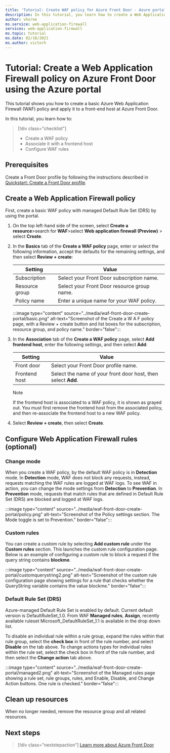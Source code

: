 ```yaml
---
title: 'Tutorial: Create WAF policy for Azure Front Door - Azure portal'
description: In this tutorial, you learn how to create a Web Application Firewall (WAF) policy by using the Azure portal.
author: vhorne
ms.service: web-application-firewall
services: web-application-firewall
ms.topic: tutorial
ms.date: 02/18/2021
ms.author: victorh
---
```


# Tutorial: Create a Web Application Firewall policy on Azure Front Door using the Azure portal

This tutorial shows you how to create a basic Azure Web Application Firewall (WAF) policy and apply it to a front-end host at Azure Front Door.

In this tutorial, you learn how to:

> [!div class="checklist"]
> * Create a WAF policy
> * Associate it with a frontend host
> * Configure WAF rules

## Prerequisites

Create a Front Door profile by following the instructions described in [Quickstart: Create a Front Door profile](../../frontdoor/quickstart-create-front-door.md). 

## Create a Web Application Firewall policy

First, create a basic WAF policy with managed Default Rule Set (DRS) by using the portal. 

1. On the top left-hand side of the screen, select **Create a resource**>search for **WAF**>select **Web application firewall (Preview)** > select **Create**.
2. In the **Basics** tab of the **Create a WAF policy** page, enter or select the following information, accept the defaults for the remaining settings, and then select **Review + create**:

    | Setting                 | Value                                              |
    | ---                     | ---                                                |
    | Subscription            |Select your Front Door subscription name.|
    | Resource group          |Select your Front Door resource group name.|
    | Policy name             |Enter a unique name for your WAF policy.|

   :::image type="content" source="../media/waf-front-door-create-portal/basic.png" alt-text="Screenshot of the Create a W A F policy page, with a Review + create button and list boxes for the subscription, resource group, and policy name." border="false":::

3. In the **Association** tab of the **Create a WAF policy** page, select **Add frontend host**, enter the following settings, and then select **Add**:

    | Setting                 | Value                                              |
    | ---                     | ---                                                |
    | Front door              | Select your Front Door profile name.|
    | Frontend host           | Select the name of your front door host, then select **Add**.|
    
    > [!NOTE]
    > If the frontend host is associated to a WAF policy, it is shown as grayed out. You must first remove the frontend host from the associated policy, and then re-associate the frontend host to a new WAF policy.
1. Select **Review + create**, then select **Create**.

## Configure Web Application Firewall rules (optional)

### Change mode

When you create a WAF policy, by the default WAF policy is in **Detection** mode. In **Detection** mode, WAF does not block any requests, instead, requests matching the WAF rules are logged at WAF logs.
To see WAF in action, you can change the mode settings from **Detection** to **Prevention**. In **Prevention** mode, requests that match rules that are defined in Default Rule Set (DRS) are blocked and logged at WAF logs.

 :::image type="content" source="../media/waf-front-door-create-portal/policy.png" alt-text="Screenshot of the Policy settings section. The Mode toggle is set to Prevention." border="false":::

### Custom rules

You can create a custom rule by selecting **Add custom rule** under the **Custom rules** section. This launches the custom rule configuration page. Below is an example of configuring a custom rule to block a request if the query string contains **blockme**.

:::image type="content" source="../media/waf-front-door-create-portal/customquerystring2.png" alt-text="Screenshot of the custom rule configuration page showing settings for a rule that checks whether the QueryString variable contains the value blockme." border="false":::

### Default Rule Set (DRS)

Azure-managed Default Rule Set is enabled by default. Current default version is DefaultRuleSet_1.0. From WAF **Managed rules**, **Assign**,  recently available ruleset Microsoft_DefaultRuleSet_1.1 is available in the drop down list.

To disable an individual rule within a rule group, expand the rules within that rule group,  select the **check box** in front of the rule number, and select **Disable** on the tab above. To change actions types for individual rules within the rule set, select the check box in front of the rule number, and then select the **Change action** tab above.

 :::image type="content" source="../media/waf-front-door-create-portal/managed2.png" alt-text="Screenshot of the Managed rules page showing a rule set, rule groups, rules, and Enable, Disable, and Change Action buttons. One rule is checked." border="false":::

## Clean up resources

When no longer needed, remove the resource group and all related resources.

## Next steps

> [!div class="nextstepaction"]
> [Learn more about Azure Front Door](../../frontdoor/front-door-overview.md)
